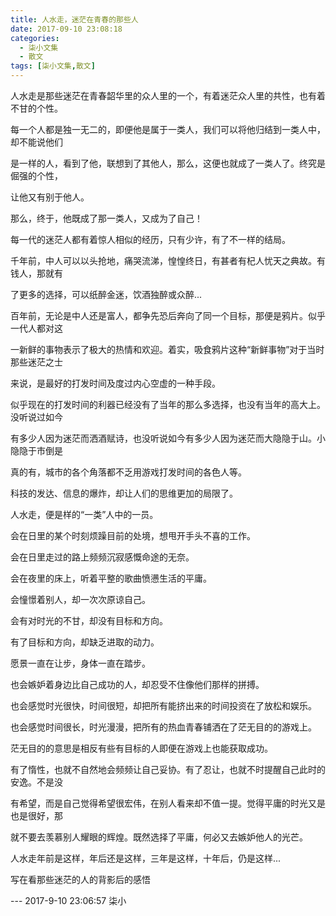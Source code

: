 ```yaml
---
title: 人水走，迷茫在青春的那些人
date: 2017-09-10 23:08:18 
categories:
  - 柒小文集
  - 散文
tags: [柒小文集,散文]
---
```


人水走是那些迷茫在青春韶华里的众人里的一个，有着迷茫众人里的共性，也有着不甘的个性。

<!-- more -->

每一个人都是独一无二的，即便他是属于一类人，我们可以将他归结到一类人中，却不能说他们

是一样的人，看到了他，联想到了其他人，那么，这便也就成了一类人了。终究是倔强的个性，

让他又有别于他人。

那么，终于，他既成了那一类人，又成为了自己！

每一代的迷茫人都有着惊人相似的经历，只有少许，有了不一样的结局。

千年前，中人可以以头抢地，痛哭流涕，惶惶终日，有甚者有杞人忧天之典故。有钱人，那就有

了更多的选择，可以纸醉金迷，饮酒独醉或众醉...

百年前，无论是中人还是富人，都争先恐后奔向了同一个目标，那便是鸦片。似乎一代人都对这

一新鲜的事物表示了极大的热情和欢迎。着实，吸食鸦片这种“新鲜事物”对于当时那些迷茫之士

来说，是最好的打发时间及度过内心空虚的一种手段。

似乎现在的打发时间的利器已经没有了当年的那么多选择，也没有当年的高大上。没听说过如今

有多少人因为迷茫而洒酒赋诗，也没听说如今有多少人因为迷茫而大隐隐于山。小隐隐于市倒是

真的有，城市的各个角落都不乏用游戏打发时间的各色人等。

科技的发达、信息的爆炸，却让人们的思维更加的局限了。

人水走，便是样的“一类”人中的一员。

会在日里的某个时刻烦躁目前的处境，想甩开手头不喜的工作。

会在日里走过的路上频频沉寂感慨命途的无奈。

会在夜里的床上，听着平整的歌曲愤懑生活的平庸。

会憧憬着别人，却一次次原谅自己。

会有对时光的不甘，却没有目标和方向。

有了目标和方向，却缺乏进取的动力。

愿景一直在让步，身体一直在踏步。

也会嫉妒着身边比自己成功的人，却忍受不住像他们那样的拼搏。

也会感觉时光很快，时间很短，却把所有能挤出来的时间投资在了放松和娱乐。

也会感觉时间很长，时光漫漫，把所有的热血青春铺洒在了茫无目的的游戏上。

茫无目的的意思是相反有些有目标的人即便在游戏上也能获取成功。

有了惰性，也就不自然地会频频让自己妥协。有了忍让，也就不时提醒自己此时的安逸。不是没

有希望，而是自己觉得希望很宏伟，在别人看来却不值一提。觉得平庸的时光又是也是很好，那

就不要去羡慕别人耀眼的辉煌。既然选择了平庸，何必又去嫉妒他人的光芒。

人水走年前是这样，年后还是这样，三年是这样，十年后，仍是这样...

写在看那些迷茫的人的背影后的感悟 

--- 2017-9-10 23:06:57 柒小